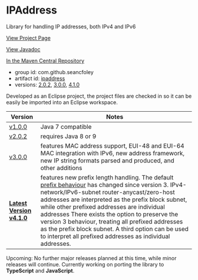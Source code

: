 # IPAddress
Library for handling IP addresses, both IPv4 and IPv6

[View Project Page](https://seancfoley.github.io/IPAddress/)

[View Javadoc](https://seancfoley.github.io/IPAddress/IPAddress/apidocs/)

[In the Maven Central Repository](https://repo1.maven.org/maven2/com/github/seancfoley/ipaddress/)
- group id: com.github.seancfoley
- artifact id: [ipaddress](https://search.maven.org/#search%7Cga%7C1%7Cipaddress)
- versions: [2.0.2](https://search.maven.org/#artifactdetails%7Ccom.github.seancfoley%7Cipaddress%7C2.0.2%7Cjar), [3.0.0](https://search.maven.org/#artifactdetails%7Ccom.github.seancfoley%7Cipaddress%7C3.0.0%7Cjar), [4.1.0](https://search.maven.org/#artifactdetails%7Ccom.github.seancfoley%7Cipaddress%7C4.1.0%7Cjar)

Developed as an Eclipse project, the project files are checked in so it can be easily be imported into an Eclipse workspace.

Version | Notes
------- | -------------
[v1.0.0](https://github.com/seancfoley/IPAddress/releases/tag/v1.0.0) | Java 7 compatible
[v2.0.2](https://github.com/seancfoley/IPAddress/releases/tag/v2.0.2) | requires Java 8 or 9
[v3.0.0](https://github.com/seancfoley/IPAddress/releases/tag/v3.0.0) | features MAC address support, EUI-48 and EUI-64 MAC integration with IPv6, new address framework, new IP string formats parsed and produced, and other additions
**[Latest Version v4.1.0](https://github.com/seancfoley/IPAddress/releases/tag/v4.1.0)** | features new prefix length handling.  The default [prefix behaviour](https://seancfoley.github.io/IPAddress/#_Prefix_Length_Handling) has changed since version 3.  IPv4-network/IPv6-subnet router-anycast/zero-host addresses are interpreted as the prefix block subnet, while other prefixed addresses are individual addresses There exists the option to preserve the version 3 behaviour, treating all prefixed addresses as the prefix block subnet.  A third option can be used to interpret all prefixed addresses as individual addresses.

Upcoming: No further major releases planned at this time, while minor releases will continue.  Currently working on porting the library to **TypeScript** and **JavaScript**.
